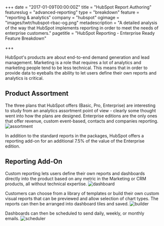 +++
date = "2017-01-09T00:00:00Z"
title = "HubSpot Report Authoring"
featureslug = "advanced-reporting"
type = "breakdown"
feature = "reporting & analytics"
company = "hubspot"
ogimage = "images/twtr/hubspot-rbac-og.png"
metadescription = "A detailed analysis of the way that HubSpot implements reporting in order to meet the needs of enterprise customers."
pagetitle = "HubSpot Reporting - Enterprise Ready Feature Breakdown"

+++

HubSpot's products are about end-to-end demand generation and lead management. Marketing is a role that requires a lot of analytics and marketing people tend to be less technical. This means that in order to provide data to eyeballs the ability to let users define their own reports and analytics is critical.

## Product Assortment
The three plans that HubSpot offers (Basic, Pro, Enterprise) are interesting to study from an analytics assortment point of view - clearly some thought went into how the plans are designed. Enterprise editions are the only ones that offer revenue, custom event-based, contacts and companies reporting.  
![assortment](/hubspot/images/product-assortment.png)

In addition to the standard reports in the packages, HubSpot offers a reporting add-on for an additional 7.5% of the value of the Enterprise edition.

## Reporting Add-On
Custom reporting lets users define their own reports and dashboards directly into the product based on any metric in the Marketing or CRM products, all without technical expertise.
![dashboard](/hubspot/images/dashboard-example.png)

Customers can choose from a library of templates or build their own custom visual reports that can be previewed and allow selection of chart types. The reports can then be arranged into dashboard tiles and saved.
![builder](/hubspot/images/report-builder.png)

Dashboards can then be scheduled to send daily, weekly, or monthly emails.
![scheduler](/hubspot/images/scheduler.png)
